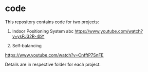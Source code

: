 # code

This repository contains code for two projects:

1. Indoor Positioning System
abc
https://www.youtube.com/watch?v=ysPJ32R-4bY

2. Self-balancing

https://www.youtube.com/watch?v=CnfftP7SnFE

Details are in respective folder for each project.
